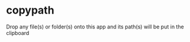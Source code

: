 # copypath
Drop any file(s) or folder(s) onto this app and its path(s) will be put in the clipboard
